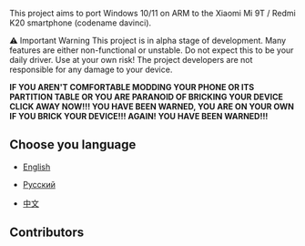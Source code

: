 This project aims to port Windows 10/11 on ARM to the Xiaomi Mi 9T / Redmi K20 smartphone (codename davinci).

⚠️ Important Warning
This project is in alpha stage of development. Many features are either non-functional or unstable. Do not expect this to be your daily driver. Use at your own risk! The project developers are not responsible for any damage to your device.

**IF YOU AREN'T COMFORTABLE MODDING YOUR PHONE OR ITS PARTITION TABLE OR YOU ARE PARANOID OF BRICKING YOUR DEVICE CLICK AWAY NOW!!! YOU HAVE BEEN WARNED, YOU ARE ON YOUR OWN IF YOU BRICK YOUR DEVICE!!! AGAIN! YOU HAVE BEEN WARNED!!!**
## Choose you language

- [English](language/english.md)

- [Русский](language/russian.md)

- [中文](language/chinese.md)

## Contributors
